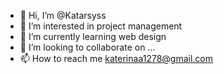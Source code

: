 - 👋 Hi, I’m @Katarsyss
- 👀 I’m interested in project management
- 🌱 I’m currently learning web design
- 💞️ I’m looking to collaborate on ...
- 📫 How to reach me katerinaa1278@gmail.com

<!---
Katarsyss/Katarsyss is a ✨ special ✨ repository Kat because its `README.md` (this file) appears on your GitHub profile.
You can click the Preview link to take a look at your changes.
--->
